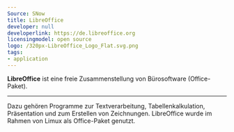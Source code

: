 ```yaml
---
Source: SNow
title: LibreOffice
developer: null
developerlink: https://de.libreoffice.org
licensingmodel: open source
logo: /320px-LibreOffice_Logo_Flat.svg.png
tags:
- application
---
```

__LibreOffice__ ist eine freie Zusammenstellung von Bürosoftware (Office-Paket).

---

Dazu gehören Programme zur Textverarbeitung, Tabellenkalkulation, Präsentation und zum Erstellen von Zeichnungen.
LibreOffice wurde im Rahmen von Limux als Office-Paket genutzt.
